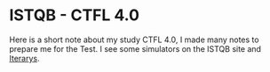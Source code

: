 # ISTQB - CTFL 4.0

Here is a short note about my study CTFL 4.0, I made many notes to prepare me for the Test. I see some simulators on the ISTQB site and [Iterarys](https://iterasys.com/my/).&#x20;

